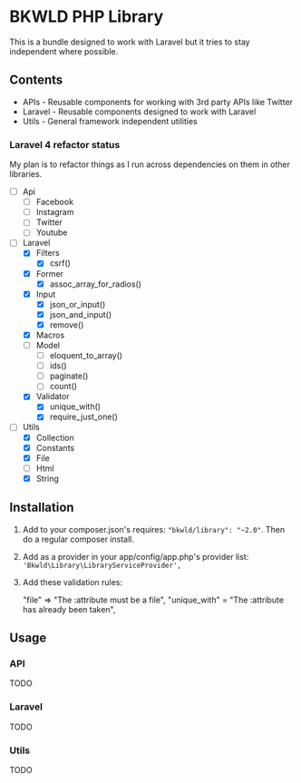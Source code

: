 # BKWLD PHP Library

This is a bundle designed to work with Laravel but it tries to stay independent where possible.

## Contents

* APIs - Reusable components for working with 3rd party APIs like Twitter
* Laravel - Reusable components designed to work with Laravel
* Utils - General framework independent utilities

### Laravel 4 refactor status

My plan is to refactor things as I run across dependencies on them in other libraries.

* [ ] Api
	* [ ] Facebook
	* [ ] Instagram
	* [ ] Twitter
	* [ ] Youtube
* [ ] Laravel
	* [x] Filters
		* [x] csrf()
	* [x] Former
		* [x] assoc_array_for_radios()
	* [x] Input
		* [x] json_or_input()
		* [x] json_and_input()
		* [x] remove()
	* [x] Macros
	* [ ] Model
		* [ ] eloquent_to_array()
		* [ ] ids()
		* [ ] paginate()
		* [ ] count()
	* [x] Validator
		* [x] unique_with()
		* [x] require_just_one()
* [ ] Utils
	* [x] Collection
	* [X] Constants
	* [x] File
	* [ ] Html
	* [x] String

## Installation

1. Add to your composer.json's requires: `"bkwld/library": "~2.0"`.  Then do a regular composer install.
2. Add as a provider in your app/config/app.php's provider list: `'Bkwld\Library\LibraryServiceProvider',`
3. Add these validation rules:

	"file" => "The :attribute must be a file",
	"unique_with" = "The :attribute has already been taken",

## Usage

### API

TODO

### Laravel

TODO

### Utils

TODO